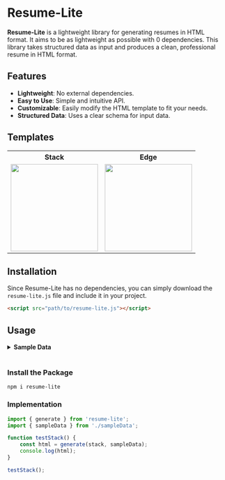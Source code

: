 # Resume-Lite

**Resume-Lite** is a lightweight library for generating resumes in HTML format. It aims to be as lightweight as possible with 0 dependencies. This library takes structured data as input and produces a clean, professional resume in HTML format.

## Features

-   **Lightweight**: No external dependencies.
-   **Easy to Use**: Simple and intuitive API.
-   **Customizable**: Easily modify the HTML template to fit your needs.
-   **Structured Data**: Uses a clear schema for input data.

## Templates

<table>
  <tr>
    <th>Stack</th>
    <th>Edge</th>
  </tr>
  <tr>
    <td><img src="https://i.imgur.com/Fx56vR4.jpg" width="200px" /></td>
    <td><img src="https://i.imgur.com/y7ZwCBm.jpeg" width="200px"  /></td>
    </td>
  </tr>
</table>

## Installation

Since Resume-Lite has no dependencies, you can simply download the `resume-lite.js` file and include it in your project.

```html
<script src="path/to/resume-lite.js"></script>
```

## Usage

<details><summary><b>Sample Data</b></summary><p>

```typescript
const testData: ResumeData = {
    personalInfo: {
        name: 'Jane Smith',
        email: 'jane.smith@example.com',
        phone: '555-123-4567',
        address: '456 Elm Street, Metropolis, USA',
        summary:
            'Seasoned software engineer with over 10 years of experience in full-stack development, project management, and team leadership. Proven track record of delivering high-quality software solutions on time and within budget.',
        links: [
            { name: 'LinkedIn', url: 'https://linkedin.com/in/janesmith' },
            { name: 'GitHub', url: 'https://github.com/janesmith' },
            { name: 'Portfolio', url: 'https://janesmith.dev' },
        ],
    },
    workExperience: [
        {
            company: 'Global Tech Solutions',
            position: 'Lead Software Engineer',
            startDate: 'April 2018',
            endDate: 'Present',
            responsibilities: [
                'Leading a team of 10 developers in designing, developing, and maintaining enterprise-level software applications.',
                'Implementing agile methodologies to improve project delivery times and team productivity.',
                'Collaborating with stakeholders to define project requirements and deliverables.',
                'Mentoring junior developers and conducting code reviews to ensure coding standards and best practices.',
            ],
        },
        {
            company: 'Innovative Apps LLC',
            position: 'Senior Software Engineer',
            startDate: 'May 2014',
            endDate: 'March 2018',
            responsibilities: [
                'Developed and maintained mobile applications using React Native and Flutter.',
                'Implemented RESTful APIs with Node.js and Express.',
                'Worked closely with UX/UI designers to create intuitive and user-friendly interfaces.',
                'Optimized application performance and resolved complex technical issues.',
            ],
        },
        {
            company: 'Tech Innovators Inc.',
            position: 'Software Engineer',
            startDate: 'September 2010',
            endDate: 'May 2014',
            responsibilities: [
                'Developed web applications using JavaScript, HTML, and CSS.',
                'Integrated third-party APIs to enhance application functionality.',
                'Collaborated with cross-functional teams to ensure seamless integration of new features.',
                'Participated in code reviews and contributed to the development of coding standards.',
            ],
        },
    ],
    education: [
        {
            institution: 'Metropolis University',
            degree: 'Master of Science in Computer Science',
            endDate: '2010-06-30',
        },
        {
            institution: 'Metropolis University',
            degree: 'Bachelor of Science in Computer Science',
            startDate: '2004-09-01',
            endDate: '2008-06-30',
        },
    ],
    skills: [
        'JavaScript',
        'TypeScript',
        'React',
        'Node.js',
        'Python',
        'Django',
        'Java',
        'Spring Boot',
        'SQL',
        'NoSQL',
        'Docker',
        'Kubernetes',
        'AWS',
        'Azure',
        'Git',
        'Agile Methodologies',
        'Project Management',
        'Team Leadership',
    ],
    projects: [
        {
            title: 'E-commerce Platform',
            description: 'Developed a scalable e-commerce platform for small businesses.',
            responsibilities: [
                'Led the front-end development using React and Redux.',
                'Implemented the back-end API with Node.js and Express.',
                'Designed and managed the database schema using MongoDB.',
                'Deployed the application on AWS using Docker and Kubernetes.',
            ],
            website: 'https://ecommerceplatform.com',
            sourceCodeLink: 'https://github.com/janesmith/ecommerce-platform',
        },
        {
            title: 'Project Management Tool',
            description: 'Created a project management tool to improve team collaboration.',
            responsibilities: [
                'Designed the user interface with Angular and Material Design.',
                'Developed the server-side logic with Spring Boot and Java.',
                'Integrated real-time collaboration features using WebSockets.',
                'Implemented user authentication and authorization with OAuth2.',
            ],
            website: 'https://projectmanagementtool.com',
            sourceCodeLink: 'https://github.com/janesmith/project-management-tool',
        },
    ],
    certifications: [
        {
            name: 'Certified Scrum Master',
            dateAquired: '2016-05-01',
        },
        {
            name: 'AWS Certified Solutions Architect',
            dateAquired: '2017-11-01',
        },
        {
            name: 'Google Cloud Professional Data Engineer',
            dateAquired: '2018-08-01',
        },
    ],
    languages: [
        {
            name: 'English',
            proficiency: 'Native',
        },
        {
            name: 'Spanish',
            proficiency: 'Fluent',
        },
        {
            name: 'German',
            proficiency: 'Intermediate',
        },
    ],
    volunteerWork: [
        {
            name: 'Code for Good',
            startDate: '2019-01-01',
            description: 'Taught coding workshops to underprivileged youth.',
            endDate: '2020-12-31',
        },
        {
            name: 'Open Source Contributor',
            startDate: '2016-01-01',
            description:
                'Contributed to various open-source projects, focusing on bug fixes and feature enhancements.',
        },
    ],
};
```

</p></details>
<br>

### Install the Package

```
npm i resume-lite
```

### Implementation

```javascript
import { generate } from 'resume-lite';
import { sampleData } from './sampleData';

function testStack() {
    const html = generate(stack, sampleData);
    console.log(html);
}

testStack();
```

